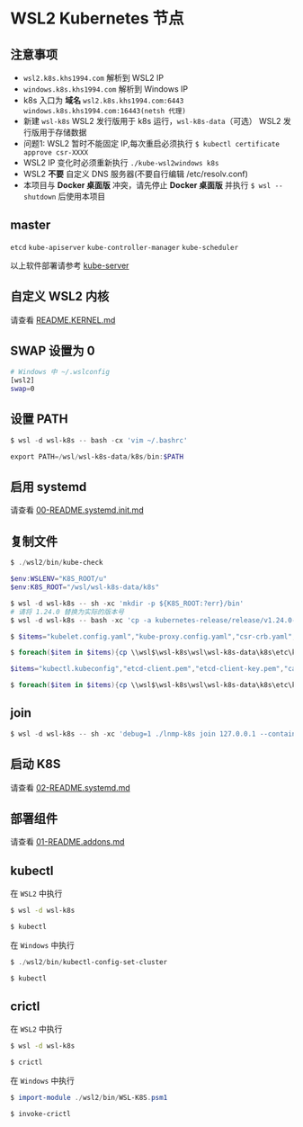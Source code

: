# WSL2 Kubernetes 节点

## 注意事项

* `wsl2.k8s.khs1994.com` 解析到 WSL2 IP
* `windows.k8s.khs1994.com` 解析到 Windows IP
* k8s 入口为 **域名** `wsl2.k8s.khs1994.com:6443` `windows.k8s.khs1994.com:16443(netsh 代理)`
* 新建 `wsl-k8s` WSL2 发行版用于 k8s 运行，`wsl-k8s-data`（可选） WSL2 发行版用于存储数据
* 问题1: WSL2 暂时不能固定 IP,每次重启必须执行 `$ kubectl certificate approve csr-XXXX`
* WSL2 IP 变化时必须重新执行 `./kube-wsl2windows k8s`
* WSL2 **不要** 自定义 DNS 服务器(不要自行编辑 /etc/resolv.conf)
* 本项目与 **Docker 桌面版** 冲突，请先停止 **Docker 桌面版** 并执行 `$ wsl --shutdown` 后使用本项目

## master

`etcd` `kube-apiserver` `kube-controller-manager` `kube-scheduler`

以上软件部署请参考 [kube-server](00-README.SERVER.md)

## 自定义 WSL2 内核

请查看 [README.KERNEL.md](README.KERNEL.md)

## SWAP 设置为 0

```bash
# Windows 中 ~/.wslconfig
[wsl2]
swap=0
```

## 设置 PATH

```powershell
$ wsl -d wsl-k8s -- bash -cx 'vim ~/.bashrc'

export PATH=/wsl/wsl-k8s-data/k8s/bin:$PATH
```

## 启用 systemd

请查看 [00-README.systemd.init.md](00-README.systemd.init.md)

## 复制文件

```powershell
$ ./wsl2/bin/kube-check

$env:WSLENV="K8S_ROOT/u"
$env:K8S_ROOT="/wsl/wsl-k8s-data/k8s"

$ wsl -d wsl-k8s -- sh -xc 'mkdir -p ${K8S_ROOT:?err}/bin'
# 请将 1.24.0 替换为实际的版本号
$ wsl -d wsl-k8s -- bash -xc 'cp -a kubernetes-release/release/v1.24.0-linux-amd64/kubernetes/server/bin/{kube-proxy,kubectl,kubelet,kubeadm,mounter} ${K8S_ROOT:?err}/bin'

$ $items="kubelet.config.yaml","kube-proxy.config.yaml","csr-crb.yaml","kubectl.kubeconfig","kube-proxy.kubeconfig","etcd-client.pem","etcd-client-key.pem","ca.pem","ca-key.pem"

$ foreach($item in $items){cp \\wsl$\wsl-k8s\wsl\wsl-k8s-data\k8s\etc\kubernetes\pki\$item systemd/certs}

$items="kubectl.kubeconfig","etcd-client.pem","etcd-client-key.pem","ca.pem","ca-key.pem","admin.pem","admin-key.pem"

$ foreach($item in $items){cp \\wsl$\wsl-k8s\wsl\wsl-k8s-data\k8s\etc\kubernetes\pki\$item wsl2/certs}
```

## join

```powershell
$ wsl -d wsl-k8s -- sh -xc 'debug=1 ./lnmp-k8s join 127.0.0.1 --containerd --skip-cp-k8s-bin'
```

## 启动 K8S

请查看 [02-README.systemd.md](02-README.systemd.md)

## 部署组件

请查看 [01-README.addons.md](01-README.addons.md)

## kubectl

在 `WSL2` 中执行

```bash
$ wsl -d wsl-k8s

$ kubectl
```

在 `Windows` 中执行

```powershell
$ ./wsl2/bin/kubectl-config-set-cluster

$ kubectl
```

## crictl

在 `WSL2` 中执行

```bash
$ wsl -d wsl-k8s

$ crictl
```

在 `Windows` 中执行

```powershell
$ import-module ./wsl2/bin/WSL-K8S.psm1

$ invoke-crictl
```
